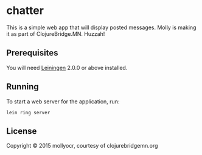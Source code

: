 # chatter

This is a simple web app that will display posted messages. Molly is making it as part of ClojureBridge.MN. Huzzah!

## Prerequisites

You will need [Leiningen][] 2.0.0 or above installed.

[leiningen]: https://github.com/technomancy/leiningen

## Running

To start a web server for the application, run:

    lein ring server

## License

Copyright © 2015 mollyocr, courtesy of clojurebridgemn.org
